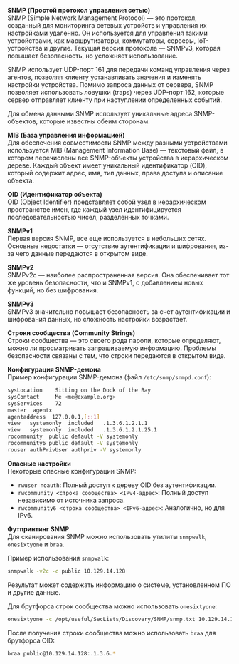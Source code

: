 **SNMP (Простой протокол управления сетью)**  
SNMP (Simple Network Management Protocol) — это протокол, созданный для мониторинга сетевых устройств и управления их настройками удаленно. Он используется для управления такими устройствами, как маршрутизаторы, коммутаторы, серверы, IoT-устройства и другие. Текущая версия протокола — SNMPv3, которая повышает безопасность, но усложняет использование.

SNMP использует UDP-порт 161 для передачи команд управления через агентов, позволяя клиенту устанавливать значения и изменять настройки устройства. Помимо запроса данных от сервера, SNMP позволяет использовать ловушки (traps) через UDP-порт 162, которые сервер отправляет клиенту при наступлении определенных событий.

Для обмена данными SNMP использует уникальные адреса SNMP-объектов, которые известны обеим сторонам.

**MIB (База управления информацией)**  
Для обеспечения совместимости SNMP между разными устройствами используется MIB (Management Information Base) — текстовый файл, в котором перечислены все SNMP-объекты устройства в иерархическом дереве. Каждый объект имеет уникальный идентификатор (OID), который содержит адрес, имя, тип данных, права доступа и описание объекта.

**OID (Идентификатор объекта)**  
OID (Object Identifier) представляет собой узел в иерархическом пространстве имен, где каждый узел идентифицируется последовательностью чисел, разделенных точками.

**SNMPv1**  
Первая версия SNMP, все еще используется в небольших сетях. Основные недостатки — отсутствие аутентификации и шифрования, из-за чего данные передаются в открытом виде.

**SNMPv2**  
SNMPv2c — наиболее распространенная версия. Она обеспечивает тот же уровень безопасности, что и SNMPv1, с добавлением новых функций, но без шифрования.

**SNMPv3**  
SNMPv3 значительно повышает безопасность за счет аутентификации и шифрования данных, но сложность настройки возрастает.

**Строки сообщества (Community Strings)**  
Строки сообщества — это своего рода пароли, которые определяют, можно ли просматривать запрашиваемую информацию. Проблемы безопасности связаны с тем, что строки передаются в открытом виде.

**Конфигурация SNMP-демона**  
Пример конфигурации SNMP-демона (файл `/etc/snmp/snmpd.conf`):
```bash
sysLocation    Sitting on the Dock of the Bay
sysContact     Me <me@example.org>
sysServices    72
master  agentx
agentaddress  127.0.0.1,[::1]
view   systemonly  included   .1.3.6.1.2.1.1
view   systemonly  included   .1.3.6.1.2.1.25.1
rocommunity  public default -V systemonly
rocommunity6 public default -V systemonly
rouser authPrivUser authpriv -V systemonly
```

**Опасные настройки**  
Некоторые опасные конфигурации SNMP:
- `rwuser noauth`: Полный доступ к дереву OID без аутентификации.
- `rwcommunity <строка сообщества> <IPv4-адрес>`: Полный доступ независимо от источника запроса.
- `rwcommunity6 <строка сообщества> <IPv6-адрес>`: Аналогично, но для IPv6.

**Футпринтинг SNMP**  
Для сканирования SNMP можно использовать утилиты `snmpwalk`, `onesixtyone` и `braa`.

Пример использования `snmpwalk`:
```bash
snmpwalk -v2c -c public 10.129.14.128
```
Результат может содержать информацию о системе, установленном ПО и другие данные.

Для брутфорса строк сообщества можно использовать `onesixtyone`:
```bash
onesixtyone -c /opt/useful/SecLists/Discovery/SNMP/snmp.txt 10.129.14.128
```
После получения строки сообщества можно использовать `braa` для брутфорса OID:
```bash
braa public@10.129.14.128:.1.3.6.*
```
